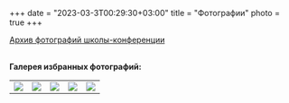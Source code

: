 
+++
date = "2023-03-3T00:29:30+03:00"
title = "Фотографии"
photo = true
+++


<a href= "https://disk.yandex.ru/d/g1fdSxKgN8vJuA" target="_blank">Архив фотографий школы-конференции</a><br /><br />

<b>Галерея избранных фотографий:</b><br />
<table>
<tr>
	<td>
		<a href="../photos/Samara_all1.jpg" data-lightbox="conf"><img src="../previews/HSE_1.jpg" /></a>
	</td>
	<td>
		<a href="../photos/Samara_all2.jpg" data-lightbox="conf"><img src="../previews/HSE_2.jpg" /></a>
	</td>
	<td>
		<a href="../photos/Samara_all3.jpg" data-lightbox="conf"><img src="../previews/HSE_3.jpg" /></a>
	</td>
	<td>
		<a href="../photos/Samara_all4.jpg" data-lightbox="conf"><img src="../previews/MI_1.jpg" /></a>
	</td>
	<td>
		<a href="../photos/Samara - Conference shot.jpg" data-lightbox="conf"><img src="../previews/MI_2.jpg" /></a>
	</td>
</tr>
</table>
